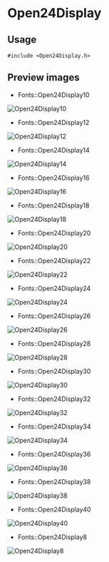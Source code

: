 Open24Display
==========

Usage
------

    #include <Open24Display.h>

Preview images
--------------
* Fonts::Open24Display10 

![Open24Display10](https://raw.githubusercontent.com/Cariad/Open24Display/master/Preview/Open24Display10.png)

* Fonts::Open24Display12 

![Open24Display12](https://raw.githubusercontent.com/Cariad/Open24Display/master/Preview/Open24Display12.png)

* Fonts::Open24Display14 

![Open24Display14](https://raw.githubusercontent.com/Cariad/Open24Display/master/Preview/Open24Display14.png)

* Fonts::Open24Display16 

![Open24Display16](https://raw.githubusercontent.com/Cariad/Open24Display/master/Preview/Open24Display16.png)

* Fonts::Open24Display18 

![Open24Display18](https://raw.githubusercontent.com/Cariad/Open24Display/master/Preview/Open24Display18.png)

* Fonts::Open24Display20 

![Open24Display20](https://raw.githubusercontent.com/Cariad/Open24Display/master/Preview/Open24Display20.png)

* Fonts::Open24Display22 

![Open24Display22](https://raw.githubusercontent.com/Cariad/Open24Display/master/Preview/Open24Display22.png)

* Fonts::Open24Display24 

![Open24Display24](https://raw.githubusercontent.com/Cariad/Open24Display/master/Preview/Open24Display24.png)

* Fonts::Open24Display26 

![Open24Display26](https://raw.githubusercontent.com/Cariad/Open24Display/master/Preview/Open24Display26.png)

* Fonts::Open24Display28 

![Open24Display28](https://raw.githubusercontent.com/Cariad/Open24Display/master/Preview/Open24Display28.png)

* Fonts::Open24Display30 

![Open24Display30](https://raw.githubusercontent.com/Cariad/Open24Display/master/Preview/Open24Display30.png)

* Fonts::Open24Display32 

![Open24Display32](https://raw.githubusercontent.com/Cariad/Open24Display/master/Preview/Open24Display32.png)

* Fonts::Open24Display34 

![Open24Display34](https://raw.githubusercontent.com/Cariad/Open24Display/master/Preview/Open24Display34.png)

* Fonts::Open24Display36 

![Open24Display36](https://raw.githubusercontent.com/Cariad/Open24Display/master/Preview/Open24Display36.png)

* Fonts::Open24Display38 

![Open24Display38](https://raw.githubusercontent.com/Cariad/Open24Display/master/Preview/Open24Display38.png)

* Fonts::Open24Display40 

![Open24Display40](https://raw.githubusercontent.com/Cariad/Open24Display/master/Preview/Open24Display40.png)

* Fonts::Open24Display8 

![Open24Display8](https://raw.githubusercontent.com/Cariad/Open24Display/master/Preview/Open24Display8.png)

